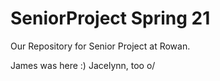 # SeniorProject Spring 21
Our Repository for Senior Project at Rowan.


James was here :)
Jacelynn, too o/
